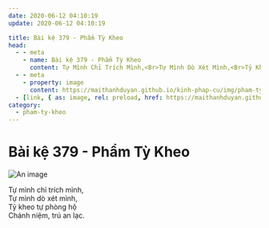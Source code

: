 ```yaml
---
date: 2020-06-12 04:10:19
update: 2020-06-12 04:10:19

title: Bài kệ 379 - Phẩm Tỳ Kheo
head:
  - - meta
    - name: Bài kệ 379 - Phẩm Tỳ Kheo
      content: Tự Mình Chỉ Trích Mình,<Br>Tự Mình Dò Xét Mình,<Br>Tỷ Kheo Tự Phòng Hộ<Br>Chánh Niệm, Trú An Lạc.<Br>
  - - meta
    - property: image
      content: https://maithanhduyan.github.io/kinh-phap-cu/img/pham-ty-kheo/pham-ty-kheo-379.jpg
  - [link, { as: image, rel: preload, href: https://maithanhduyan.github.io/kinh-phap-cu/img/pham-ty-kheo/pham-ty-kheo-379.jpg }]
category:
  - pham-ty-kheo
---
```


# Bài kệ 379 - Phẩm Tỳ Kheo

![An image](/img/pham-ty-kheo/pham-ty-kheo-379.jpg)

Tự mình chỉ trích mình,<br>Tự mình dò xét mình,<br>Tỷ kheo tự phòng hộ<br>Chánh niệm, trú an lạc.<br>
